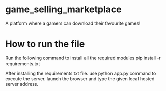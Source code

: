 # game_selling_marketplace
A platform where a gamers can download their favourite games!

# How to run the file
Run the following command to install all the required modules
pip install -r requirements.txt

After installing the requirements.txt file. use python app.py command to execute the server.
launch the browser and type the given local hosted server address.
